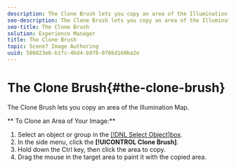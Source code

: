 ```yaml
---
description: The Clone Brush lets you copy an area of the Illumination Map.
seo-description: The Clone Brush lets you copy an area of the Illumination Map.
seo-title: The Clone Brush
solution: Experience Manager
title: The Clone Brush
topic: Scene7 Image Authoring
uuid: 580823e6-b1fc-4bd4-b970-0786d160ba2e
---
```


# The Clone Brush{#the-clone-brush}

The Clone Brush lets you copy an area of the Illumination Map.

 ** To Clone an Area of Your Image:** 

1. Select an object or group in the [ [!DNL Select Object]box](../../c-vat-gs/c-vat-sel-obj/c-vat-sel-object-box.md#concept-d127c6efaabd436a96c02f36a7bce6ac).
1. In the side menu, click the **[!UICONTROL Clone Brush]**.
1. Hold down the Ctrl key, then click the area to copy.
1. Drag the mouse in the target area to paint it with the copied area.
